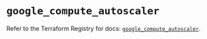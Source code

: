 # `google_compute_autoscaler`

Refer to the Terraform Registry for docs: [`google_compute_autoscaler`](https://registry.terraform.io/providers/hashicorp/google/6.49.2/docs/resources/compute_autoscaler).
